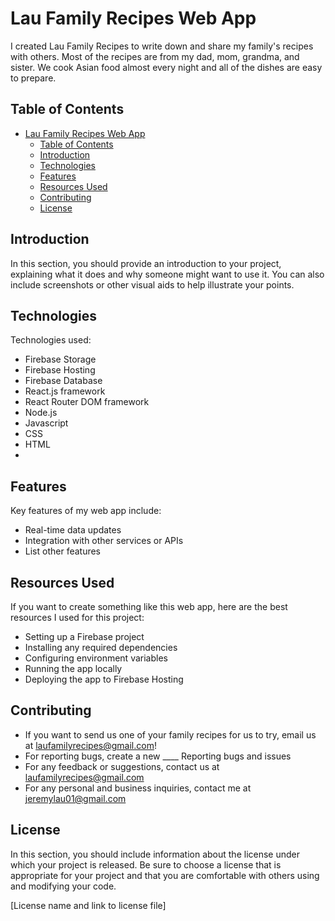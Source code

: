 # Lau Family Recipes Web App
I created Lau Family Recipes to write down and share my family's recipes with others. Most of the recipes are from my dad, mom, grandma, and sister. We cook Asian food almost every night and all of the dishes are easy to prepare.

## Table of Contents
- [Lau Family Recipes Web App](#lau-family-recipes-web-app)
  - [Table of Contents](#table-of-contents)
  - [Introduction](#introduction)
  - [Technologies](#technologies)
  - [Features](#features)
  - [Resources Used](#resources-used)
  - [Contributing](#contributing)
  - [License](#license)

## Introduction
In this section, you should provide an introduction to your project, explaining what it does and why someone might want to use it. You can also include screenshots or other visual aids to help illustrate your points.

## Technologies
Technologies used:
- Firebase Storage
- Firebase Hosting
- Firebase Database
- React.js framework
- React Router DOM framework
- Node.js
- Javascript
- CSS
- HTML
- 

## Features

Key features of my web app include:

- Real-time data updates
- Integration with other services or APIs
- List other features

## Resources Used

If you want to create something like this web app, here are the best resources I used for this project:

- Setting up a Firebase project
- Installing any required dependencies
- Configuring environment variables
- Running the app locally
- Deploying the app to Firebase Hosting

## Contributing

- If you want to send us one of your family recipes for us to try, email us at laufamilyrecipes@gmail.com!
- For reporting bugs, create a new ____ Reporting bugs and issues
- For any feedback or suggestions, contact us at laufamilyrecipes@gmail.com
- For any personal and business inquiries, contact me at jeremylau01@gmail.com 

## License

In this section, you should include information about the license under which your project is released. Be sure to choose a license that is appropriate for your project and that you are comfortable with others using and modifying your code.

[License name and link to license file]
